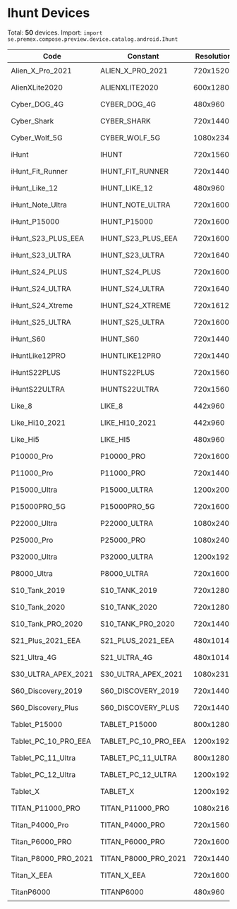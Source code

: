 # Ihunt Devices

Total: **50** devices. Import: `import se.premex.compose.preview.device.catalog.android.Ihunt`

| Code | Constant | Resolution | DPI | Compose Spec | Preview Usage |
|------|----------|------------|-----|-------------|---------------|
| Alien_X_Pro_2021 | ALIEN_X_PRO_2021 | 720x1520 | 300 | `spec:width=720px,height=1520px,dpi=300` | `@Preview(device = Ihunt.ALIEN_X_PRO_2021)` |
| AlienXLite2020 | ALIENXLITE2020 | 600x1280 | 240 | `spec:width=600px,height=1280px,dpi=240` | `@Preview(device = Ihunt.ALIENXLITE2020)` |
| Cyber_DOG_4G | CYBER_DOG_4G | 480x960 | 240 | `spec:width=480px,height=960px,dpi=240` | `@Preview(device = Ihunt.CYBER_DOG_4G)` |
| Cyber_Shark | CYBER_SHARK | 720x1440 | 320 | `spec:width=720px,height=1440px,dpi=320` | `@Preview(device = Ihunt.CYBER_SHARK)` |
| Cyber_Wolf_5G | CYBER_WOLF_5G | 1080x2340 | 480 | `spec:width=1080px,height=2340px,dpi=480` | `@Preview(device = Ihunt.CYBER_WOLF_5G)` |
| iHunt | IHUNT | 720x1560 | 320 | `spec:width=720px,height=1560px,dpi=320` | `@Preview(device = Ihunt.IHUNT)` |
| iHunt_Fit_Runner | IHUNT_FIT_RUNNER | 720x1440 | 320 | `spec:width=720px,height=1440px,dpi=320` | `@Preview(device = Ihunt.IHUNT_FIT_RUNNER)` |
| iHunt_Like_12 | IHUNT_LIKE_12 | 480x960 | 213 | `spec:width=480px,height=960px,dpi=213` | `@Preview(device = Ihunt.IHUNT_LIKE_12)` |
| iHunt_Note_Ultra | IHUNT_NOTE_ULTRA | 720x1600 | 320 | `spec:width=720px,height=1600px,dpi=320` | `@Preview(device = Ihunt.IHUNT_NOTE_ULTRA)` |
| iHunt_P15000 | IHUNT_P15000 | 720x1600 | 320 | `spec:width=720px,height=1600px,dpi=320` | `@Preview(device = Ihunt.IHUNT_P15000)` |
| iHunt_S23_PLUS_EEA | IHUNT_S23_PLUS_EEA | 720x1600 | 300 | `spec:width=720px,height=1600px,dpi=300` | `@Preview(device = Ihunt.IHUNT_S23_PLUS_EEA)` |
| iHunt_S23_ULTRA | IHUNT_S23_ULTRA | 720x1640 | 320 | `spec:width=720px,height=1640px,dpi=320` | `@Preview(device = Ihunt.IHUNT_S23_ULTRA)` |
| iHunt_S24_PLUS | IHUNT_S24_PLUS | 720x1600 | 320 | `spec:width=720px,height=1600px,dpi=320` | `@Preview(device = Ihunt.IHUNT_S24_PLUS)` |
| iHunt_S24_ULTRA | IHUNT_S24_ULTRA | 720x1640 | 320 | `spec:width=720px,height=1640px,dpi=320` | `@Preview(device = Ihunt.IHUNT_S24_ULTRA)` |
| iHunt_S24_Xtreme | IHUNT_S24_XTREME | 720x1612 | 320 | `spec:width=720px,height=1612px,dpi=320` | `@Preview(device = Ihunt.IHUNT_S24_XTREME)` |
| iHunt_S25_ULTRA | IHUNT_S25_ULTRA | 720x1600 | 320 | `spec:width=720px,height=1600px,dpi=320` | `@Preview(device = Ihunt.IHUNT_S25_ULTRA)` |
| iHunt_S60 | IHUNT_S60 | 720x1440 | 320 | `spec:width=720px,height=1440px,dpi=320` | `@Preview(device = Ihunt.IHUNT_S60)` |
| iHuntLike12PRO | IHUNTLIKE12PRO | 720x1440 | 320 | `spec:width=720px,height=1440px,dpi=320` | `@Preview(device = Ihunt.IHUNTLIKE12PRO)` |
| iHuntS22PLUS | IHUNTS22PLUS | 720x1560 | 320 | `spec:width=720px,height=1560px,dpi=320` | `@Preview(device = Ihunt.IHUNTS22PLUS)` |
| iHuntS22ULTRA | IHUNTS22ULTRA | 720x1560 | 320 | `spec:width=720px,height=1560px,dpi=320` | `@Preview(device = Ihunt.IHUNTS22ULTRA)` |
| Like_8 | LIKE_8 | 442x960 | 213 | `spec:width=442px,height=960px,dpi=213` | `@Preview(device = Ihunt.LIKE_8)` |
| Like_Hi10_2021 | LIKE_HI10_2021 | 442x960 | 240 | `spec:width=442px,height=960px,dpi=240` | `@Preview(device = Ihunt.LIKE_HI10_2021)` |
| Like_Hi5 | LIKE_HI5 | 480x960 | 240 | `spec:width=480px,height=960px,dpi=240` | `@Preview(device = Ihunt.LIKE_HI5)` |
| P10000_Pro | P10000_PRO | 720x1600 | 280 | `spec:width=720px,height=1600px,dpi=280` | `@Preview(device = Ihunt.P10000_PRO)` |
| P11000_Pro | P11000_PRO | 720x1440 | 280 | `spec:width=720px,height=1440px,dpi=280` | `@Preview(device = Ihunt.P11000_PRO)` |
| P15000_Ultra | P15000_ULTRA | 1200x2000 | 320 | `spec:width=1200px,height=2000px,dpi=320` | `@Preview(device = Ihunt.P15000_ULTRA)` |
| P15000PRO_5G | P15000PRO_5G | 720x1600 | 320 | `spec:width=720px,height=1600px,dpi=320` | `@Preview(device = Ihunt.P15000PRO_5G)` |
| P22000_Ultra | P22000_ULTRA | 1080x2408 | 480 | `spec:width=1080px,height=2408px,dpi=480` | `@Preview(device = Ihunt.P22000_ULTRA)` |
| P25000_Pro | P25000_PRO | 1080x2408 | 480 | `spec:width=1080px,height=2408px,dpi=480` | `@Preview(device = Ihunt.P25000_PRO)` |
| P32000_Ultra | P32000_ULTRA | 1200x1920 | 320 | `spec:width=1200px,height=1920px,dpi=320` | `@Preview(device = Ihunt.P32000_ULTRA)` |
| P8000_Ultra | P8000_ULTRA | 720x1600 | 320 | `spec:width=720px,height=1600px,dpi=320` | `@Preview(device = Ihunt.P8000_ULTRA)` |
| S10_Tank_2019 | S10_TANK_2019 | 720x1280 | 320 | `spec:width=720px,height=1280px,dpi=320` | `@Preview(device = Ihunt.S10_TANK_2019)` |
| S10_Tank_2020 | S10_TANK_2020 | 720x1280 | 320 | `spec:width=720px,height=1280px,dpi=320` | `@Preview(device = Ihunt.S10_TANK_2020)` |
| S10_Tank_PRO_2020 | S10_TANK_PRO_2020 | 720x1440 | 320 | `spec:width=720px,height=1440px,dpi=320` | `@Preview(device = Ihunt.S10_TANK_PRO_2020)` |
| S21_Plus_2021_EEA | S21_PLUS_2021_EEA | 480x1014 | 213 | `spec:width=480px,height=1014px,dpi=213` | `@Preview(device = Ihunt.S21_PLUS_2021_EEA)` |
| S21_Ultra_4G | S21_ULTRA_4G | 480x1014 | 213 | `spec:width=480px,height=1014px,dpi=213` | `@Preview(device = Ihunt.S21_ULTRA_4G)` |
| S30_ULTRA_APEX_2021 | S30_ULTRA_APEX_2021 | 1080x2310 | 480 | `spec:width=1080px,height=2310px,dpi=480` | `@Preview(device = Ihunt.S30_ULTRA_APEX_2021)` |
| S60_Discovery_2019 | S60_DISCOVERY_2019 | 720x1440 | 320 | `spec:width=720px,height=1440px,dpi=320` | `@Preview(device = Ihunt.S60_DISCOVERY_2019)` |
| S60_Discovery_Plus | S60_DISCOVERY_PLUS | 720x1440 | 320 | `spec:width=720px,height=1440px,dpi=320` | `@Preview(device = Ihunt.S60_DISCOVERY_PLUS)` |
| Tablet_P15000 | TABLET_P15000 | 800x1280 | 213 | `spec:width=800px,height=1280px,dpi=213` | `@Preview(device = Ihunt.TABLET_P15000)` |
| Tablet_PC_10_PRO_EEA | TABLET_PC_10_PRO_EEA | 1200x1920 | 320 | `spec:width=1200px,height=1920px,dpi=320` | `@Preview(device = Ihunt.TABLET_PC_10_PRO_EEA)` |
| Tablet_PC_11_Ultra | TABLET_PC_11_ULTRA | 800x1280 | 180 | `spec:width=800px,height=1280px,dpi=180` | `@Preview(device = Ihunt.TABLET_PC_11_ULTRA)` |
| Tablet_PC_12_Ultra | TABLET_PC_12_ULTRA | 1200x1920 | 280 | `spec:width=1200px,height=1920px,dpi=280` | `@Preview(device = Ihunt.TABLET_PC_12_ULTRA)` |
| Tablet_X | TABLET_X | 1200x1920 | 320 | `spec:width=1200px,height=1920px,dpi=320` | `@Preview(device = Ihunt.TABLET_X)` |
| TITAN_P11000_PRO | TITAN_P11000_PRO | 1080x2160 | 480 | `spec:width=1080px,height=2160px,dpi=480` | `@Preview(device = Ihunt.TITAN_P11000_PRO)` |
| Titan_P4000_Pro | TITAN_P4000_PRO | 720x1560 | 320 | `spec:width=720px,height=1560px,dpi=320` | `@Preview(device = Ihunt.TITAN_P4000_PRO)` |
| Titan_P6000_PRO | TITAN_P6000_PRO | 720x1600 | 320 | `spec:width=720px,height=1600px,dpi=320` | `@Preview(device = Ihunt.TITAN_P6000_PRO)` |
| Titan_P8000_PRO_2021 | TITAN_P8000_PRO_2021 | 720x1440 | 320 | `spec:width=720px,height=1440px,dpi=320` | `@Preview(device = Ihunt.TITAN_P8000_PRO_2021)` |
| Titan_X_EEA | TITAN_X_EEA | 720x1600 | 320 | `spec:width=720px,height=1600px,dpi=320` | `@Preview(device = Ihunt.TITAN_X_EEA)` |
| TitanP6000 | TITANP6000 | 480x960 | 240 | `spec:width=480px,height=960px,dpi=240` | `@Preview(device = Ihunt.TITANP6000)` |

<!-- Generated automatically. Do not edit manually. -->

